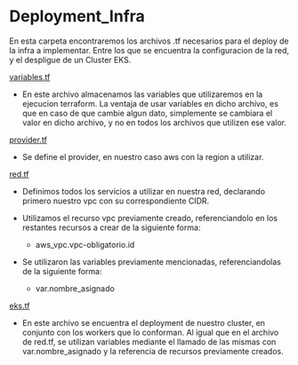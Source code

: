 # Deployment_Infra

  En esta carpeta encontraremos los archivos .tf necesarios para el deploy de la infra a implementar. Entre los que se encuentra la configuracion de la red, y el despligue de un Cluster EKS.


[variables.tf](./deployment_infra/variables.tf)

  * En este archivo almacenamos las variables que utilizaremos en la ejecucion terraform. La ventaja de usar variables en dicho archivo, es que en caso de que cambie algun dato, simplemente se cambiara el valor en dicho archivo, y no en todos los archivos que utilizen ese valor.

[provider.tf](./deployment_infra/provider.tf)

  * Se define el provider, en nuestro caso aws con la region a utilizar.

[red.tf](./deployment_infra/red.tf)

  * Definimos todos los servicios a utilizar en nuestra red, declarando primero nuestro vpc con su correspondiente CIDR.

  * Utilizamos el recurso vpc previamente creado, referenciandolo en los restantes recursos a crear de la siguiente forma:

    * aws_vpc.vpc-obligatorio.id

   * Se utilizaron las variables previamente mencionadas, referenciandolas de la siguiente forma:

      * var.nombre_asignado

[eks.tf](./deployment_infra/eks.tf)

  * En este archivo se encuentra el deployment de nuestro cluster, en conjunto con los workers que lo conforman.
  Al igual que en el archivo de red.tf, se utilizan variables mediante el llamado de las mismas con var.nombre_asignado y la referencia de recursos       previamente creados.
